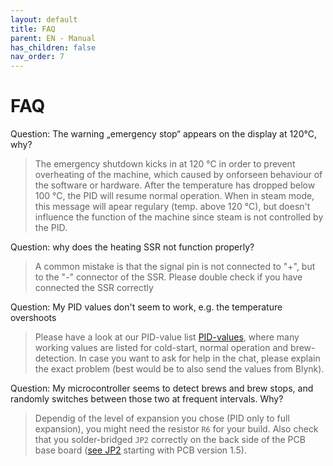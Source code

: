 ```yaml
---
layout: default
title: FAQ
parent: EN - Manual
has_children: false
nav_order: 7
---
```


# FAQ

Question: The warning „emergency stop“ appears on the display at 120°C, why?

> The emergency shutdown kicks in at 120 °C in order to prevent overheating of the machine, which caused by onforseen behaviour of the software or hardware. After the temperature has dropped below 100 °C, the PID will resume normal operation. When in steam mode, this message will apear regulary (temp. above 120 °C), but doesn't influence the function of the machine since steam is not controlled by the PID.  


Question: why does the heating SSR not function properly?

> A common mistake is that the signal pin is not connected to "+", but to the "-" connector of the SSR. Please double check if you have connected the SSR correctly


Question: My PID values don't seem to work, e.g. the temperature overshoots

> Please have a look at our PID-value list [PID-values](../de/customization/pid-werte.md), where many working values are listed for cold-start, normal operation and brew-detection. In case you want to ask for help in the chat, please explain the exact problem (best would be to also send the values from Blynk).

Question: My microcontroller seems to detect brews and brew stops, and randomly switches between those two at frequent intervals. Why?

> Dependig of the level of expansion you chose (PID only to full expansion), you might need the resistor `R6` for your build. Also check that you solder-bridged `JP2` correctly on the back side of the PCB base board ([see JP2](./pcb/ESP32.html#placement-and-function) starting with PCB version 1.5).
